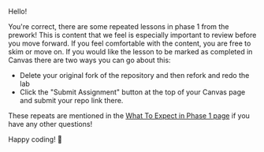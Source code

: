 Hello!

You're correct, there are some repeated lessons in phase 1 from the prework! This is content that we feel is especially important to review before you move forward. If you feel comfortable with the content, you are free to skim or move on. 
If you would like the lesson to be marked as completed in Canvas there are two ways you can go about this:

-  Delete your original fork of the repository and then refork and redo the lab
-  Click the "Submit Assignment" button at the top of your Canvas page and submit your repo link there.

 These repeats are mentioned in the [What To Expect in Phase 1 page](https://github.com/learn-co-curriculum/phase-1-welcome-what-to-expect) if you have any other questions!

Happy coding! 💙
